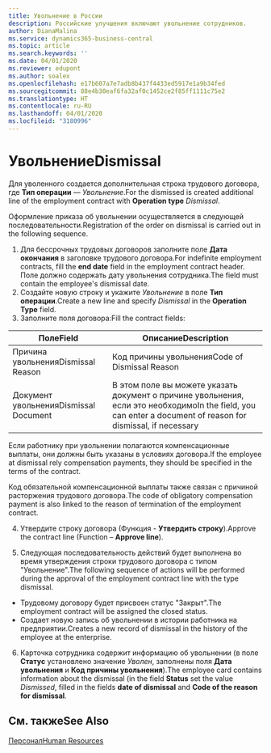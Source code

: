 ```yaml
---
title: Увольнение в России
description: Российские улучшения включают увольнение сотрудников.
author: DianaMalina
ms.service: dynamics365-business-central
ms.topic: article
ms.search.keywords: ''
ms.date: 04/01/2020
ms.reviewer: edupont
ms.author: soalex
ms.openlocfilehash: e17b607a7e7adb8b437f4433ed5917e1a9b34fed
ms.sourcegitcommit: 88e4b30eaf6fa32af0c1452ce2f85ff1111c75e2
ms.translationtype: HT
ms.contentlocale: ru-RU
ms.lasthandoff: 04/01/2020
ms.locfileid: "3180996"
---
```

# <a name="dismissal"></a><span data-ttu-id="9c0bb-103">Увольнение</span><span class="sxs-lookup"><span data-stu-id="9c0bb-103">Dismissal</span></span>

<span data-ttu-id="9c0bb-104">Для уволенного создается дополнительная строка трудового договора, где **Тип операции** — *Увольнение*.</span><span class="sxs-lookup"><span data-stu-id="9c0bb-104">For the dismissed is created additional line of the employment contract with **Operation type** *Dismissal*.</span></span> 

<span data-ttu-id="9c0bb-105">Оформление приказа об увольнении осуществляется в следующей последовательности.</span><span class="sxs-lookup"><span data-stu-id="9c0bb-105">Registration of the order on dismissal is carried out in the following sequence.</span></span> 

1. <span data-ttu-id="9c0bb-106">Для бессрочных трудовых договоров заполните поле **Дата окончания** в заголовке трудового договора.</span><span class="sxs-lookup"><span data-stu-id="9c0bb-106">For indefinite employment contracts, fill the **end date** field in the employment contract header.</span></span> <span data-ttu-id="9c0bb-107">Поле должно содержать дату увольнения сотрудника.</span><span class="sxs-lookup"><span data-stu-id="9c0bb-107">The field must contain the employee's dismissal date.</span></span>
2. <span data-ttu-id="9c0bb-108">Создайте новую строку и укажите *Увольнение* в поле **Тип операции**.</span><span class="sxs-lookup"><span data-stu-id="9c0bb-108">Create a new line and specify *Dismissal* in the **Operation Type** field.</span></span>
3. <span data-ttu-id="9c0bb-109">Заполните поля договора:</span><span class="sxs-lookup"><span data-stu-id="9c0bb-109">Fill the contract fields:</span></span>

| <span data-ttu-id="9c0bb-110">Поле</span><span class="sxs-lookup"><span data-stu-id="9c0bb-110">Field</span></span>              | <span data-ttu-id="9c0bb-111">Описание</span><span class="sxs-lookup"><span data-stu-id="9c0bb-111">Description</span></span>                                                  |
| ------------------ | ------------------------------------------------------------ |
| <span data-ttu-id="9c0bb-112">Причина увольнения</span><span class="sxs-lookup"><span data-stu-id="9c0bb-112">Dismissal Reason</span></span>   | <span data-ttu-id="9c0bb-113">Код причины увольнения</span><span class="sxs-lookup"><span data-stu-id="9c0bb-113">Code of  Dismissal Reason</span></span>                                    |
| <span data-ttu-id="9c0bb-114">Документ увольнения</span><span class="sxs-lookup"><span data-stu-id="9c0bb-114">Dismissal Document</span></span> | <span data-ttu-id="9c0bb-115">В этом поле вы можете указать документ о причине увольнения, если это необходимо</span><span class="sxs-lookup"><span data-stu-id="9c0bb-115">In the field, you can enter a document of reason for dismissal, if necessary</span></span> |

<span data-ttu-id="9c0bb-116">Если работнику при увольнении полагаются компенсационные выплаты, они должны быть указаны в условиях договора.</span><span class="sxs-lookup"><span data-stu-id="9c0bb-116">If the employee at dismissal rely compensation payments, they should be specified in the terms of the contract.</span></span>

<span data-ttu-id="9c0bb-117">Код обязательной компенсационной выплаты также связан с причиной расторжения трудового договора.</span><span class="sxs-lookup"><span data-stu-id="9c0bb-117">The code of obligatory compensation payment is also linked to the reason of termination of the employment contract.</span></span>

4. <span data-ttu-id="9c0bb-118">Утвердите строку договора (Функция - **Утвердить строку**).</span><span class="sxs-lookup"><span data-stu-id="9c0bb-118">Approve the contract line (Function – **Approve line**).</span></span> 

5. <span data-ttu-id="9c0bb-119">Следующая последовательность действий будет выполнена во время утверждения строки трудового договора с типом "Увольнение".</span><span class="sxs-lookup"><span data-stu-id="9c0bb-119">The following sequence of actions will be performed during the approval of the employment contract line with the type dismissal.</span></span> 

- <span data-ttu-id="9c0bb-120">Трудовому договору будет присвоен статус "Закрыт".</span><span class="sxs-lookup"><span data-stu-id="9c0bb-120">The employment contract will be assigned the closed status.</span></span>
- <span data-ttu-id="9c0bb-121">Создает новую запись об увольнении в истории работника на предприятии.</span><span class="sxs-lookup"><span data-stu-id="9c0bb-121">Creates a new record of dismissal in the history of the employee at the enterprise.</span></span> 

6. <span data-ttu-id="9c0bb-122">Карточка сотрудника содержит информацию об увольнении (в поле **Статус** установлено значение *Уволен*, заполнены поля **Дата увольнения** и **Код причины увольнения**).</span><span class="sxs-lookup"><span data-stu-id="9c0bb-122">The employee card contains information about the dismissal (in the field **Status** set the value *Dismissed*, filled in the fields **date of dismissal** and **Code of the reason for dismissal**.</span></span>

## <a name="see-also"></a><span data-ttu-id="9c0bb-123">См. также</span><span class="sxs-lookup"><span data-stu-id="9c0bb-123">See Also</span></span>

[<span data-ttu-id="9c0bb-124">Персонал</span><span class="sxs-lookup"><span data-stu-id="9c0bb-124">Human Resources</span></span>](Human-Resources.md)
